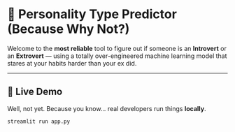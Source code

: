 # 🧠 Personality Type Predictor (Because Why Not?)

Welcome to the **most reliable** tool to figure out if someone is an **Introvert** or an **Extrovert** — using a totally over-engineered machine learning model that stares at your habits harder than your ex did.

---

## 🚀 Live Demo

Well, not yet. Because you know... real developers run things **locally**.  
```bash
streamlit run app.py
